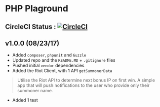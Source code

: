 # PHP Plaground

## CircleCI Status : [![CircleCI](https://circleci.com/gh/mohitbagde/php-playground.svg?style=svg)](https://circleci.com/gh/mohitbagde/php-playground)

## v1.0.0 (08/23/17)
- Added `composer`, `phpunit` and `Guzzle`
- Updated repo and the `README.MD` + `.gitignore` files
- Pushed initial `vendor` dependencies
- Added the Riot Client, with 1 API `getSummonerData`
> Utilise the Riot API to determine next bonus IP on first win. A simple app that will push notifications to the user who provide only their summoner name. 
- Added 1 test